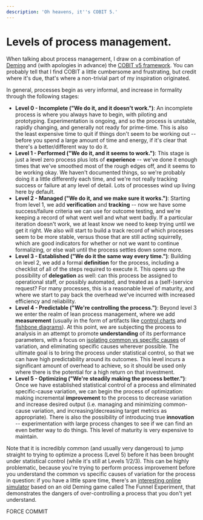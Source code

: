 ```yaml
---
description: 'Oh heavens, it''s COBIT 5.'
---
```


# Levels of process management.

When talking about process management, I draw on a combination of [Deming](https://en.wikipedia.org/wiki/W._Edwards_Deming) and \(with apologies in advance\) the [COBIT v5 framework](https://en.wikipedia.org/wiki/COBIT). You can probably tell that I find COBIT a little cumbersome and frustrating, but credit where it's due, that's where a non-trivial part of my inspiration originated.

In general, processes begin as very informal, and increase in formality through the following stages:

* **Level 0 - Incomplete \("We do it, and it doesn't work."\)**: An incomplete process is where you always have to begin, with piloting and prototyping. Experimentation is ongoing, and so the process is unstable, rapidly changing, and generally not ready for prime-time. This is also the least expensive time to quit if things don't seem to be working out -- before you spend a large amount of time and energy, if it's clear that there's a better/different way to do it. 
* **Level 1 - Performed \("We do it, and it seems to work."\)**: This stage is just a level zero process plus lots of **experience** -- we've done it enough times that we've smoothed most of the rough edges off, and it seems to be working okay. We haven't documented things, so we're probably doing it a little differently each time, and we're not really tracking success or failure at any level of detail. Lots of processes wind up living here by default. 
* **Level 2 - Managed \("We do it, and we make sure it works."\)**: Starting from level 1, we add **verification** and **tracking** -- now we have some success/failure criteria we can use for outcome testing, and we're keeping a record of what went well and what went badly. If a particular iteration doesn't work, we at least know we need to keep trying until we get it right. We also will start to build a track record of which processes seem to be more stable, versus those that are still acting squirrelly, which are good indicators for whether or not we want to continue formalizing, or else wait until the process settles down some more. 
* **Level 3 - Established \("We do it the same way every time."\)**: Building on level 2, we add a formal **definition** for the process, including a checklist of all of the steps required to execute it. This opens up the possibility of **delegation** as well: can this process be assigned to operational staff, or possibly automated, and treated as a \(self-\)service request? For many processes, this is a reasonable level of maturity, and where we start to pay back the overhead we've incurred with increased efficiency and reliability. 
* **Level 4 - Predictable \("We're controlling the process."\)**: Beyond level 3 we enter the realm of lean process management, where we add **measurement** \(usually in the form of artifacts like [control charts](https://en.wikipedia.org/wiki/Control_chart) and [fishbone diagrams](https://en.wikipedia.org/wiki/Ishikawa_diagram)\). At this point, we are subjecting the process to analysis in an attempt to promote **understanding** of its performance parameters, with a focus on [isolating common vs specific causes](https://en.wikipedia.org/wiki/Common_cause_and_special_cause_%28statistics%29) of variation, and eliminating specific causes wherever possible. The ultimate goal is to bring the process under statistical control, so that we can have high predictability around its outcomes. This level incurs a significant amount of overhead to achieve, so it should be used only where there is the potential for a high return on that investment. 
* **Level 5 - Optimizing \("We're steadily making the process better."\)**: Once we have established statistical control of a process and eliminated specific-cause variation, we can begin the process of optimization: making incremental **improvement** to the process to decrease variation and increase desired output \(i.e. managing and minimizing common-cause variation, and increasing/decreasing target metrics as appropriate\). There is also the possibility of introducing true **innovation** -- experimentation with large process changes to see if we can find an even better way to do things. This level of maturity is very expensive to maintain.

Note that it is incredibly common \(and usually very dangerous\) to jump straight to trying to optimize a process \(Level 5\) before it has been brought under statistical control \(while it's still at Levels 1/2/3\). This can be highly problematic, because you're trying to perform process improvement before you understand the common vs specific causes of variation for the process in question: if you have a little spare time, there's an [interesting online simulator](http://www.symphonytech.com/funnelexp.htm) based on an old Deming game called The Funnel Experiment, that demonstrates the dangers of over-controlling a process that you don't yet understand.

FORCE COMMIT





